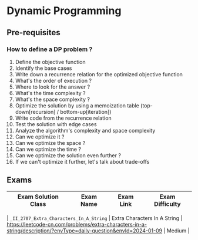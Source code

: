 # Dynamic Programming

## Pre-requisites

### How to define a DP problem ?

1. Define the objective function
2. Identify the base cases
3. Write down a recurrence relation for the optimized objective function
4. What's the order of execution ?
5. Where to look for the answer ?
6. What's the time complexity ?
7. What's the space complexity ?
8. Optimize the solution by using a memoization table (top-down[recursion] / bottom-up[iteration])
9. Write code from the recurrence relation
10. Test the solution with edge cases
11. Analyze the algorithm's complexity and space complexity
12. Can we optimize it ?
13. Can we optimize the space ?
14. Can we optimize the time ?
15. Can we optimize the solution even further ?
16. If we can't optimize it further, let's talk about trade-offs

## Exams

<!-- create markdown tabble with following columns -->

<!-- 1. Exam Solution Class
1. Exam Name
2. Exam Link
3. Exam Difficulty -->

<!-- Note to add prefix _I_ or _II_ or _III_ for exam solution class name III means hard, II means medium, I means easy-->

| Exam Solution Class | Exam Name | Exam Link | Exam Difficulty |
| --- | --- | --- | --- |
<!-- 2707 Meduim https://leetcode.cn/problems/extra-characters-in-a-string/description/?envType=daily-question&envId=2024-01-09 class name should split by underline and each word should capital
Sample Input: _II_2707_Extra_Characters_In_A_String
-->
| `_II_2707_Extra_Characters_In_A_String` | Extra Characters In A String | https://leetcode-cn.com/problems/extra-characters-in-a-string/description/?envType=daily-question&envId=2024-01-09 | Medium |
